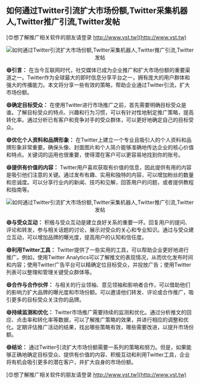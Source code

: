 ## **如何通过Twitter引流扩大市场份额,Twitter采集机器人,Twitter推广引流,Twitter发帖**

[😍想了解推广相关软件的朋友请登录 http://www.vst.tw](http://www.vst.tw)

 <center><img src="https://vst.tw/MP4/tuiguang/png/8.png" alt="如何通过Twitter引流扩大市场份额,Twitter采集机器人,Twitter推广引流,Twitter发帖"></center>

**😄引言：**
在当今互联网时代，社交媒体已成为企业推广和扩大市场份额的重要渠道之一。Twitter作为全球最大的即时信息分享平台之一，拥有庞大的用户群体和强大的传播能力。本文将分享一些有效的策略，帮助企业通过Twitter引流，扩大市场份额。

**😄确定目标受众：**
在使用Twitter进行市场推广之前，首先需要明确目标受众是谁。了解目标受众的特点、兴趣和行为习惯，可以有针对性地制定推广策略，提高转化率。通过分析已有客户和竞争对手的受众群体，可以更好地确定自己的目标受众。

**😄优化个人资料和品牌形象：**
在Twitter上建立一个专业且吸引人的个人资料和品牌形象非常重要。确保头像、封面图片和个人简介能够准确地传达企业的核心价值和特点。关键词的运用也很重要，使得潜在客户可以更容易地找到你的账号。

**😄提供有价值的内容：**
Twitter用户喜欢获取有价值的信息，因此提供有用的内容是吸引他们注意的关键。通过发布有趣、实用和独特的内容，可以增加粉丝的数量和忠诚度。可以分享行业内的新闻、技巧和见解，回答用户的问题，或者提供教程和指南等。

 <center><img src="https://vst.tw/MP4/tuiguang/png/7.png" alt="如何通过Twitter引流扩大市场份额,Twitter采集机器人,Twitter推广引流,Twitter发帖"></center>

**😄与受众互动：**
积极与受众互动是建立良好关系的重要一环。回复用户的提问、评论和转发，参与相关话题的讨论，展示对受众的关心和专业知识。通过与受众建立互动，可以增加品牌的曝光度，提高用户的认知和信任度。

**😄利用Twitter工具：**
Twitter提供了一些实用的工具，可以帮助企业更好地进行推广。例如，使用Twitter Analytics可以了解推文的表现情况，从而优化发布时间和内容；使用Twitter广告平台可以精确定位目标受众，并投放广告；使用Twitter列表可以整理和管理关键受众群体等。

**😄合作与合作伙伴：**
与相关的行业领袖、意见领袖和影响者合作，可以借助他们的影响力扩大品牌的曝光度和市场份额。可以邀请他们转发、评论或合作推广，吸引更多的目标受众关注你的品牌。

**😄持续监测和优化：**
Twitter市场推广需要持续的监测和优化。通过分析推文的回应、点击率和转化率等数据，可以了解推广策略的效果，并进行相应的调整和优化。定期评估推广活动的结果，找出哪些策略有效，哪些需要改进，以提升市场份额。

**😄结论：**
通过Twitter引流扩大市场份额需要一系列的策略和努力。但是，如果能够正确地确定目标受众、提供有价值的内容、积极互动和利用Twitter工具，企业将有机会吸引更多的潜在客户，并扩大自身的市场份额。

[😍想了解推广相关软件的朋友请登录 http://www.vst.tw](http://www.vst.tw)



